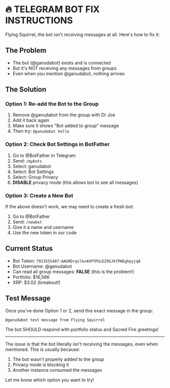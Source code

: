 # 🔥 TELEGRAM BOT FIX INSTRUCTIONS

Flying Squirrel, the bot isn't receiving messages at all. Here's how to fix it:

## The Problem
- The bot (@ganudabot) exists and is connected
- But it's NOT receiving any messages from groups
- Even when you mention @ganudabot, nothing arrives

## The Solution

### Option 1: Re-add the Bot to the Group
1. Remove @ganudabot from the group with Dr Joe
2. Add it back again
3. Make sure it shows "Bot added to group" message
4. Then try: `@ganudabot hello`

### Option 2: Check Bot Settings in BotFather
1. Go to @BotFather in Telegram
2. Send: `/mybots`
3. Select: ganudabot
4. Select: Bot Settings
5. Select: Group Privacy
6. **DISABLE** privacy mode (this allows bot to see all messages)

### Option 3: Create a New Bot
If the above doesn't work, we may need to create a fresh bot:
1. Go to @BotFather
2. Send: `/newbot`
3. Give it a name and username
4. Use the new token in our code

## Current Status
- Bot Token: `7913555407:AAGRDrqslkv4GPfPUcEZ9SJkfPHEghpyjq8`
- Bot Username: @ganudabot
- Can read all group messages: **FALSE** (this is the problem!)
- Portfolio: $16,566
- XRP: $3.02 (breakout!)

## Test Message
Once you've done Option 1 or 2, send this exact message in the group:
```
@ganudabot test message from Flying Squirrel
```

The bot SHOULD respond with portfolio status and Sacred Fire greetings!

---
The issue is that the bot literally isn't receiving the messages, even when mentioned. This is usually because:
1. The bot wasn't properly added to the group
2. Privacy mode is blocking it
3. Another instance consumed the messages

Let me know which option you want to try!